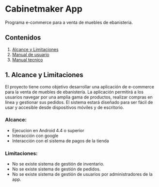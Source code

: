 # Cabinetmaker App

Programa e-commerce para a venta de muebles de ebanisteria.

## Contenidos

1. [Alcance y Limitaciones](#alcance-y-limitaciones)
2. [Manual de usuario](./docs/manal_user.md)
3. [Manual tecnico](./docs/technical_manual.md)

## 1. Alcance y Limitaciones

El proyecto tiene como objetivo desarrollar una aplicación de e-commerce para la venta de muebles de
ebanistería. La aplicación permitirá a los usuarios navegar por una amplia gama de productos,
realizar compras en línea y gestionar sus pedidos. El sistema estará diseñado para ser fácil de usar
y accesible desde dispositivos móviles y de escritorio.
### Alcance:
- Ejecucion en Android 4.4 o superior
- Interacción con google
- Interacción con el sistema de pagos de la tienda

### Limitaciones:

- No se existe sistema de gestión de inventario.
- No se existe sistema de gestión de pedidos.
- No se existe sistema de gestión de usuarios por administradores de la app.
